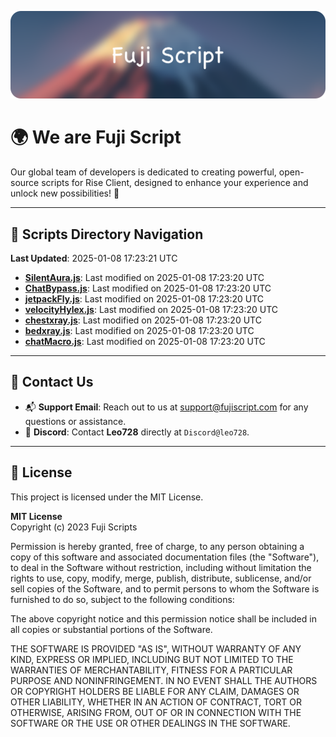 ![Banner](.github/b.webp)

# 🌍 **We are Fuji Script**

Our global team of developers is dedicated to creating powerful, open-source scripts for Rise Client, designed to enhance your experience and unlock new possibilities! 🌟

---
<!-- SCRIPTS_NAVIGATION_START -->
## 📂 **Scripts Directory Navigation**

**Last Updated**: 2025-01-08 17:23:21 UTC

- **[SilentAura.js](scripts/SilentAura.js)**: Last modified on 2025-01-08 17:23:20 UTC
- **[ChatBypass.js](scripts/ChatBypass.js)**: Last modified on 2025-01-08 17:23:20 UTC
- **[jetpackFly.js](scripts/jetpackFly.js)**: Last modified on 2025-01-08 17:23:20 UTC
- **[velocityHylex.js](scripts/velocityHylex.js)**: Last modified on 2025-01-08 17:23:20 UTC
- **[chestxray.js](scripts/chestxray.js)**: Last modified on 2025-01-08 17:23:20 UTC
- **[bedxray.js](scripts/bedxray.js)**: Last modified on 2025-01-08 17:23:20 UTC
- **[chatMacro.js](scripts/chatMacro.js)**: Last modified on 2025-01-08 17:23:20 UTC

<!-- SCRIPTS_NAVIGATION_END -->

---

## 💬 **Contact Us**  
- 📬 **Support Email**: Reach out to us at [support@fujiscript.com](mailto:support@fujiscript.com) for any questions or assistance.  
- 💬 **Discord**: Contact **Leo728** directly at `Discord@leo728`.

---

## 📜 **License**

This project is licensed under the MIT License.  

**MIT License**  
Copyright (c) 2023 Fuji Scripts  

Permission is hereby granted, free of charge, to any person obtaining a copy of this software and associated documentation files (the "Software"), to deal in the Software without restriction, including without limitation the rights to use, copy, modify, merge, publish, distribute, sublicense, and/or sell copies of the Software, and to permit persons to whom the Software is furnished to do so, subject to the following conditions:  

The above copyright notice and this permission notice shall be included in all copies or substantial portions of the Software.  

THE SOFTWARE IS PROVIDED "AS IS", WITHOUT WARRANTY OF ANY KIND, EXPRESS OR IMPLIED, INCLUDING BUT NOT LIMITED TO THE WARRANTIES OF MERCHANTABILITY, FITNESS FOR A PARTICULAR PURPOSE AND NONINFRINGEMENT. IN NO EVENT SHALL THE AUTHORS OR COPYRIGHT HOLDERS BE LIABLE FOR ANY CLAIM, DAMAGES OR OTHER LIABILITY, WHETHER IN AN ACTION OF CONTRACT, TORT OR OTHERWISE, ARISING FROM, OUT OF OR IN CONNECTION WITH THE SOFTWARE OR THE USE OR OTHER DEALINGS IN THE SOFTWARE.  
